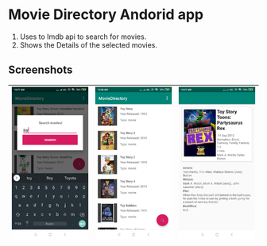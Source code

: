 # Movie Directory Andorid app

1. Uses to Imdb api to search for movies.
1. Shows the Details of the selected movies.

## Screenshots

| ![](Screenshots/search-dialog.png) | ![](Screenshots/movie-list.png) | ![](Screenshots/movie-detail.png) |
|---|---|---|